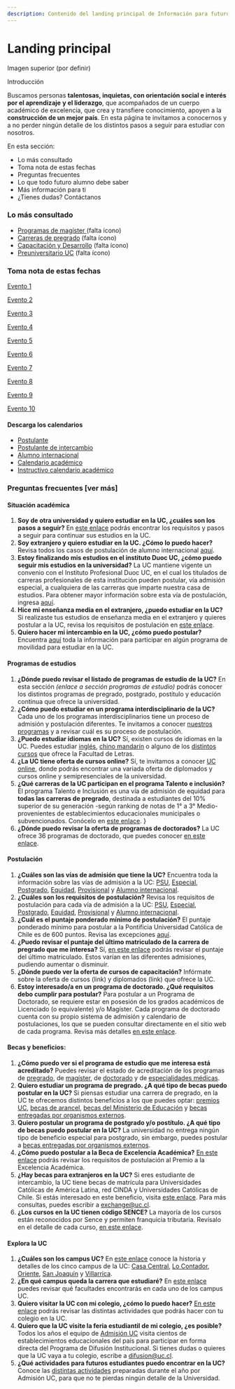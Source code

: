 ```yaml
---
description: Contenido del landing principal de Información para futuros alumnos.
---
```


# Landing principal

Imagen superior \(por definir\)

Introducción

Buscamos personas **talentosas, inquietas, con orientación social e interés por el aprendizaje** **y el liderazgo**, que acompañados de un cuerpo académico de excelencia, que crea y transfiere conocimiento, apoyen a la **construcción de un mejor país**. En esta página te invitamos a conocernos y a no perder ningún detalle de los distintos pasos a seguir para estudiar con nosotros. 

En esta sección:

* Lo más consultado
* Toma nota de estas fechas
* Preguntas frecuentes
* Lo que todo futuro alumno debe saber
* Más información para ti
* ¿Tienes dudas? Contáctanos

### Lo más consultado

* [Programas de magíster ](../../home/listado-de-magister.md)\(falta ícono\)
* [Carreras de pregrado](http://admisionyregistros.uc.cl/futuros-alumnos/admision-via-psu/carreras) \(falta ícono\)
* [Capacitación y Desarrollo](http://capacitacion.uc.cl) \(falta ícono\)
* [Preuniversitario UC](http://preuniversitario.uc.cl%20) \(falta ícono\)

### Toma nota de estas fechas

[Evento 1](toma-nota-de-estas-fechas/evento-1.md)

[Evento 2](toma-nota-de-estas-fechas/evento-2-1.md)

[Evento 3](toma-nota-de-estas-fechas/evento-3-1.md)

[Evento 4](toma-nota-de-estas-fechas/evento-3.md)

[Evento 5](toma-nota-de-estas-fechas/evento-5.md)

[Evento 6](toma-nota-de-estas-fechas/evento-6.md)

[Evento 7](toma-nota-de-estas-fechas/evento-7.md)

[Evento 8](toma-nota-de-estas-fechas/evento-8.md)

[Evento 9](toma-nota-de-estas-fechas/evento-9.md)

[Evento 10](toma-nota-de-estas-fechas/evento-10.md)

#### Descarga los calendarios

* [Postulante](https://calendar.google.com/calendar/ical/uc.cl_3ri0ouia11aqeobsp4d5tu4f44%40group.calendar.google.com/public/basic.ics)
* [Postulante de intercambio](https://calendar.google.com/calendar/ical/uc.cl_ub2afrt81huul3s52aff6sb664%40group.calendar.google.com/public/basic.ics)
* [Alumno internacional](https://calendar.google.com/calendar/ical/uc.cl_c51rrqpdsriq5fdib5307u3lk8%40group.calendar.google.com/public/basic.ics)
* [Calendario académico](https://calendar.google.com/calendar/ical/uc.cl_6kvactld6hhehsg57rbl9kq64k%40group.calendar.google.com/public/basic.ics)
* [Instructivo calendario académico](../instructivo-para-descargar-y-sincronizar-calendario-moviles.md)

### Preguntas frecuentes \[ver más\]

#### Situación académica

1. **Soy de otra universidad y quiero estudiar en la UC, ¿cuáles son los pasos a seguir?** En [este enlace](http://admisionyregistros.uc.cl/futuros-alumnos/admision-especial/casos-de-postulacion/cambio-de-carrera-y-universidad) podrás encontrar los requisitos y pasos a seguir para continuar sus estudios en la UC.
2. **Soy extranjero y quiero estudiar en la UC. ¿Cómo lo puedo hacer?** Revisa todos los casos de postulación de alumno internacional [aquí](http://admisionyregistros.uc.cl/futuros-alumnos/alumno-internacional).
3. **Estoy finalizando mis estudios en el instituto Duoc UC, ¿cómo puedo seguir mis estudios en la universidad?** La UC mantiene vigente un convenio con el Instituto Profesional Duoc UC, en el cual los titulados de carreras profesionales de esta institución pueden postular, vía admisión especial, a cualquiera de las carreras que imparte nuestra casa de estudios. Para obtener mayor información sobre esta vía de postulación, ingresa [aquí](http://admisionyregistros.uc.cl/futuros-alumnos/admision-especial/casos-de-postulacion/egresados-o-titulados). 
4. **Hice mi enseñanza media en el extranjero, ¿puedo estudiar en la UC?** Si realizaste tus estudios de enseñanza media en el extranjero y quieres postular a la UC, revisa los requisitos de postulación en [este enlace](http://admisionyregistros.uc.cl/futuros-alumnos/admision-especial/casos-de-postulacion/ensenanza-media-en-el-extranjero).
5. **Quiero hacer mi intercambio en la UC, ¿cómo puedo postular?** Encuentra [aquí](http://relacionesinternacionales.uc.cl/alumnos-internacionales/programas-de-intercambio-y-movilidad) toda la información para participar en algún programa de movilidad para estudiar en la UC.

#### Programas de estudios

1. **¿Dónde puedo revisar el listado de programas de estudio de la UC?** En esta sección _\(enlace a sección programas de estudio\)_ podrás conocer los distintos programas de pregrado, postgrado, postítulo y educación continua que ofrece la universidad. 
2. **¿Cómo puedo estudiar en un programa interdisciplinario de la UC?** Cada uno de los programas interdisciplinarios tiene un proceso de admisión y postulación diferentes. Te invitamos a conocer [nuestros programas](../../home/programas-interdisciplinarios.md) y a revisar cuál es su proceso de postulación. 
3. **¿Puedo estudiar idiomas en la UC?** Sí, existen cursos de idiomas en la UC. Puedes estudiar [inglés](http://english.uc.cl/), [chino mandarín](http://confucio.uc.cl/) o alguno de los [distintos cursos](http://extension.letras.uc.cl/index.php/cursos-de-idiomas) que ofrece la Facultad de Letras. 
4. **¿La UC tiene oferta de cursos online?** Sí, te invitamos a conocer [UC online](http://uconline.uc.cl/), donde podrás encontrar una variada oferta de diplomados y cursos online y semipresenciales de la universidad. 
5. **¿Qué carreras de la UC participan en el programa Talento e inclusión?** El programa Talento e Inclusión es una vía de admisión de equidad para **todas las carreras de pregrado**, destinada a estudiantes del 10% superior de su generación -según ranking de notas de 1° a 3° Medio- provenientes de establecimientos educacionales municipales o subvencionados. Conócelo en [este enlace](http://talento.uc.cl). }
6. **¿Dónde puedo revisar la oferta de programas de doctorados?** La UC ofrece 36 programas de doctorado, que puedes conocer [en este enlace](http://doctorados.uc.cl/es/programas/nuestros-programas). 

#### Postulación

1. **¿Cuáles son las vías de admisión que tiene la UC?** Encuentra toda la información sobre las vías de admisión a la UC: [PSU](http://admisionyregistros.uc.cl/futuros-alumnos/admision-via-psu/descripcion-admision-via-psu), [Especial](http://admisionyregistros.uc.cl/futuros-alumnos/admision-especial?id=65), [Postgrado](http://admisionyregistros.uc.cl/futuros-alumnos/admision-postgrado/descripcion), [Equidad](http://admisionyregistros.uc.cl/futuros-alumnos/admision-equidad), [Provisional](http://admisionyregistros.uc.cl/futuros-alumnos/alumno-provisional/descripcion-alumno-provisional) y [Alumno internacional](http://admisionyregistros.uc.cl/futuros-alumnos/alumno-internacional/admision-pregrado).
2. **¿Cuáles son los requisitos de postulación?** Revisa los requisitos de postulación para cada vía de admisión a la UC: [PSU](http://admisionyregistros.uc.cl/futuros-alumnos/admision-via-psu), [Especial](http://admisionyregistros.uc.cl/futuros-alumnos/admision-especial/requisitos-admision-especial), [Postgrado](http://admisionyregistros.uc.cl/futuros-alumnos/admision-postgrado/requisitos), [Equidad](http://admisionyregistros.uc.cl/futuros-alumnos/admision-equidad/programas-y-vias-de-admision), [Provisional](http://admisionyregistros.uc.cl/futuros-alumnos/alumno-provisional/postulacion) y [Alumno internacional](http://admisionyregistros.uc.cl/futuros-alumnos/alumno-internacional/admision-pregrado).
3. **¿Cuál es el puntaje ponderado mínimo de postulación?** El puntaje ponderado mínimo para postular a la Pontificia Universidad Católica de Chile es de 600 puntos. Revisa las excepciones [aquí](http://admisionyregistros.uc.cl/futuros-alumnos/admision-via-psu/requisitos-postulacion-via-psu#puntaje-ponderado-m%C3%ADnimo-de-postulaci%C3%B3n).
4. **¿Puedo revisar el puntaje del último matriculado de la carrera de pregrado que me interesa?** Sí, [en este enlace](http://admisionyregistros.uc.cl/futuros-alumnos/admision-via-psu/requisitos-postulacion-via-psu/puntaje-ultimo-matriculado-admisiones-anteriores) podrás revisar el puntaje del último matriculado. Estos varían en las diferentes admisiones, pudiendo aumentar o disminuir.
5. **¿Dónde puedo ver la oferta de cursos de capacitación?** Infórmate sobre la oferta de cursos \(link\) y diplomados \(link\) que ofrece la UC.
6. **Estoy interesado/a en un programa de doctorado. ¿Qué requisitos debo cumplir para postular?** Para postular a un Programa de Doctorado, se requiere estar en posesión de los grados académicos de Licenciado \(o equivalente\) y/o Magíster. Cada programa de doctorado cuenta con su propio sistema de admisión y calendario de postulaciones, los que se pueden consultar directamente en el sitio web de cada programa. Revisa más detalles [en este enlace](http://doctorados.uc.cl/es/admision/requisitos-y-procedimientos).

#### Becas y beneficios:

1. **¿Cómo puedo ver si el programa de estudio que me interesa está acreditado?** Puedes revisar el estado de acreditación de los programas de [pregrado](http://uctransparente.uc.cl/index.php?option=com_content&view=article&id=171%3Aacreditacion-nacional&catid=197%3Aacreditacion&Itemid=1269), de [magíster](http://uctransparente.uc.cl/index.php?option=com_content&view=article&id=169%3Aacreditacion-nacional&catid=197%3Aacreditacion&Itemid=1269), de [doctorado](http://uctransparente.uc.cl/index.php?option=com_content&view=article&id=145%3Aacreditacion-nacional-doctorado&catid=197%3Aacreditacion&Itemid=1269) y de [especialidades médicas](http://uctransparente.uc.cl/index.php?option=com_content&view=article&id=153%3Aacreditacion-nacional&catid=197%3Aacreditacion&Itemid=1269). 
2. **Quiero estudiar un programa de pregrado. ¿A qué tipo de becas puedo postular en la UC?** Si piensas estudiar una carrera de pregrado, en la UC te ofrecemos distintos beneficios a los que puedes optar: [premios UC](http://arancelesybeneficios.uc.cl/beneficios/becas-de-arancel#premios-uc), [becas de arancel](http://arancelesybeneficios.uc.cl/beneficios/becas-de-arancel#becas-de-arancel-uc), [becas del Ministerio de Educación](http://arancelesybeneficios.uc.cl/beneficios/becas-de-arancel#becas-ministerio-de-educacion) y [becas entregadas por organismos externos](http://arancelesybeneficios.uc.cl/beneficios/becas-de-arancel#becas-externas). 
3. **Quiero postular un programa de postgrado y/o postítulo. ¿A qué tipo de becas puedo postular en la UC?** La universidad no entrega ningún tipo de beneficio especial para postgrado, sin embargo, puedes postular a [becas entregadas por organismos externos](http://arancelesybeneficios.uc.cl/beneficios/postgrado-y-postitulo). 
4. **¿Cómo puedo postular a la Beca de Excelencia Académica?** [En este enlace](http://arancelesybeneficios.uc.cl/beneficios/becas-de-arancel/21-beneficios/45-premio-a-la-excelencia-academica-beca-de-honor#quienes-pueden-acceder-a-este-beneficio) podrás revisar los requisitos de postulación al Premio a la Excelencia Académica. 
5.  **¿Hay becas para extranjeros en la UC?** Si eres estudiante de intercambio, la UC tiene becas de matrícula para Universidades Católicas de América Latina, red CINDA y Universidades Católicas de Chile. Si estás interesado en este beneficio, visita [este enlace](http://relacionesinternacionales.uc.cl/alumnos-internacionales/redes-y-universidades-con-convenio/redes). Para más consultas, puedes escribir a [exchange@uc.cl](mailto:exchange@uc.cl).
6. **¿Los cursos en la UC tienen código SENCE?** La mayoría de los cursos están reconocidos por Sence y permiten franquicia tributaria. Revísalo en el detalle de cada curso, [en este enlace](http://www.diplomados.uc.cl/). 

#### Explora la UC

1. **¿Cuáles son los campus UC?** En [este enlace](../../universidad/campus/) conoce la historia y detalles de los cinco campus de la UC: [Casa Central](../../universidad/campus/campus-casa-central.md), [Lo Contador](../../universidad/campus/campus-lo-contador.md), [Oriente](../../universidad/campus/campus-oriente.md), [San Joaquín](../../universidad/campus/campus-san-joaquin.md) y [Villarrica](../../universidad/campus/campus-villarrica.md). 
2. **¿En qué campus queda la carrera que estudiaré?** En [este enlace](../../universidad/campus/) puedes revisar qué facultades encontrarás en cada uno de los campus UC. 
3. **Quiero visitar la UC con mi colegio, ¿cómo lo puedo hacer?** [En este enlace](http://admisionyregistros.uc.cl/futuros-alumnos/conoce-la-uc/los-colegios-en-la-uc) podrás revisar las distintas actividades que podrás hacer con tu colegio en la UC. 
4. **Quiero que la UC visite la feria estudiantil de mi colegio, ¿es posible?** Todos los años el equipo de [Admisión UC](http://admisionyregistros.uc.cl/futuros-alumnos/conoce-la-uc/la-uc-en-los-colegios) visita cientos de establecimientos educacionales del país para participar en forma directa del Programa de Difusión Institucional. Si tienes dudas o quieres que la UC vaya a tu colegio, escribe a [difusion@uc.cl](mailto:difusion@uc.cl).
5. **¿Qué actividades para futuros estudiantes puedo encontrar en la UC?** Conoce las [distintas actividades](http://admisionyregistros.uc.cl/futuros-alumnos/conoce-la-uc) preparadas durante el año por Admisión UC, para que no te pierdas ningún detalle de la Universidad.  







